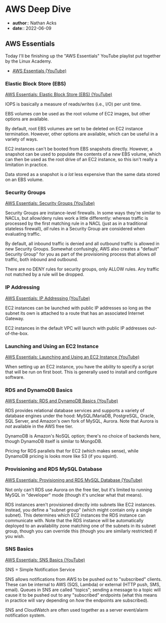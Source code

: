 # AWS Deep Dive

* **author**:: Nathan Acks
* **date**:: 2022-06-09

## AWS Essentials

Today I'll be finishing up the "AWS Essentials" YouTube playlist put together by the Linux Academy.

* [AWS Essentials (YouTube)](https://youtube.com/playlist?list=PLv2a_5pNAko0Mijc6mnv04xeOut443Wnk)

### Elastic Block Store (EBS)

[AWS Essentials: Elastic Block Store (EBS) (YouTube)](https://youtu.be/S0gzrxsVQHo)

IOPS is basically a measure of reads/writes (i.e., I/O) per unit time.

EBS volumes *can* be used as the root volume of EC2 images, but other options are available.

By default, root EBS volumes are set to be deleted on EC2 instance termination. However, other options are available, which can be useful in a variety of ways.

EC2 instances can't be booted from EBS snapshots directly. However, a snapshot can be used to populate the contents of a *new* EBS volume, which can then be used as the root drive of an EC2 instance, so this isn't really a limitation in practice.

Data stored as a snapshot is *a lot* less expensive than the same data stored on an EBS volume.

### Security Groups

[AWS Essentials: Security Groups (YouTube)](https://youtu.be/-9j7BvAyb2w)

Security Groups are instance-level firewalls. In some ways they're similar to NACLs, but allow/deny rules work a little differently: whereas traffic is processed by the first matching rule in a NACL (just as in a traditional stateless firewall), *all* rules in a Security Group are considered when evaluating traffic.

By default, all inbound traffic is denied and all outbound traffic is allowed in new Security Groups. Somewhat confusingly, AWS also creates a "default" Security Group" for you as part of the provisioning process that allows *all* traffic, both inbound and outbound.

There are no DENY rules for security groups, only ALLOW rules. Any traffic not matched by a rule will be dropped.

### IP Addressing

[AWS Essentials: IP Addressing (YouTube)](https://youtu.be/U32bPhQyQ6I)

EC2 instances can be launched with public IP addresses so long as the subnet its own is attached to a route that has an associated Internet Gateway.

EC2 instances in the default VPC will launch with public IP addresses out-of-the-box.

### Launching and Using an EC2 Instance

[AWS Essentials: Launching and Using an EC2 Instance (YouTube)](https://youtu.be/BCM9aaaWvR0)

When setting up an EC2 instance, you have the ability to specify a script that will be run on first boot. This is generally used to install and configure software.

### RDS and DynamoDB Basics

[AWS Essentials: RDS and DynamoDB Basics (YouTube)](https://youtu.be/KcJ8-I7kD_w)

RDS provides relational database services and supports a variety of database engines under the hood: MySQL/MariaDB, PostgreSQL, Oracle, SQL Server, and Amazon's own fork of MySQL, Aurora. Note that Aurora is *not* available in the AWS free tier.

DynamoDB is Amazon's NoSQL option; there's no choice of backends here, though DynamoDB itself is similar to MongoDB.

Pricing for RDS parallels that for EC2 (which makes sense), while DynamoDB pricing is looks more like S3 (if you squint).

### Provisioning and RDS MySQL Database

[AWS Essentials: Provisioning and RDS MySQL Database (YouTube)](https://youtu.be/OE25Sni15vo)

Not only can't RDS use Aurora on the free tier, but it's limited to running MySQL in "developer" mode (though it's unclear what that means).

RDS instances aren't provisioned directly into subnets like EC2 instances. Instead, you define a "subnet group" (which might contain only a single subnet). This determines which EC2 instances the RDS instance can communicate with. Note that the RDS instance will be automatically deployed to an availability zone matching one of the subnets in its subnet group, though you can override this (though you are similarly restricted) if you wish.

### SNS Basics

[AWS Essentials: SNS Basics (YouTube)](https://youtu.be/M4gQ8MLlgiY)

SNS = Simple Notification Service

SNS allows notifications from AWS to be pushed out to "subscribed" clients. These can be internal to AWS (SQS, Lambda) or external (HTTP push, SMS, email). Queues in SNS are called "topics"; sending a message to a topic will cause it to be pushed out to any "subscribed" endpoints (what this means in practice will vary depending on *how* the endpoints are subscribed).

SNS and CloudWatch are often used together as a server event/alarm notification system.
